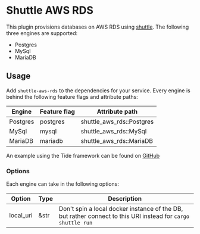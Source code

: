 # Shuttle AWS RDS
This plugin provisions databases on AWS RDS using [shuttle](https://www.shuttle.rs). The following three engines are supported:
- Postgres
- MySql
- MariaDB

## Usage
Add `shuttle-aws-rds` to the dependencies for your service. Every engine is behind the following feature flags and attribute paths:

| Engine   | Feature flag | Attribute path            |
|----------|--------------|---------------------------|
| Postgres | postgres     | shuttle_aws_rds::Postgres |
| MySql    | mysql        | shuttle_aws_rds::MySql    |
| MariaDB  | mariadb      | shuttle_aws_rds::MariaDB  |

An example using the Tide framework can be found on [GitHub](https://github.com/shuttle-hq/examples/tree/main/tide/postgres)

### Options
Each engine can take in the following options:

| Option    | Type | Description                                                                                                  |
|-----------|------|--------------------------------------------------------------------------------------------------------------|
| local_uri | &str | Don't spin a local docker instance of the DB, but rather connect to this URI instead for `cargo shuttle run` |
